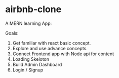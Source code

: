 # airbnb-clone
A MERN learning App:



Goals:
1. Get familiar with react basic concept.
2. Explore and use advance concepts.
3. Connect Frontend app with Node api for content
4. Loading Skeloton
5. Build Admin Dashboard
6. Login / Signup


